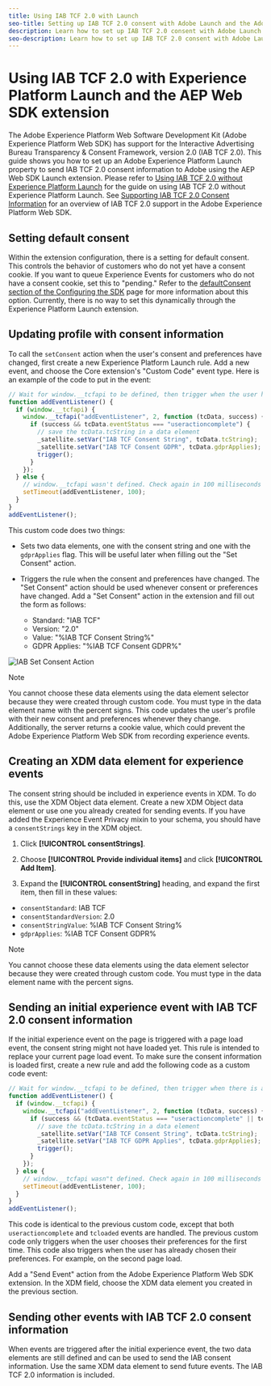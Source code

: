 ```yaml
---
title: Using IAB TCF 2.0 with Launch
seo-title: Setting up IAB TCF 2.0 consent with Adobe Launch and the Adobe Experience Platform Web SDK
description: Learn how to set up IAB TCF 2.0 consent with Adobe Launch and Adobe Experience Platform Web SDK
seo-description: Learn how to set up IAB TCF 2.0 consent with Adobe Launch and Adobe Experience Platform Web SDK
---
```


# Using IAB TCF 2.0 with Experience Platform Launch and the AEP Web SDK extension

The Adobe Experience Platform Web Software Development Kit (Adobe Experience Platform Web SDK) has support for the Interactive Advertising Bureau Transparency & Consent Framework, version 2.0 (IAB TCF 2.0). This guide shows you how to set up an Adobe Experience Platform Launch property to send IAB TCF 2.0 consent information to Adobe using the AEP Web SDK Launch extension. Please refer to [Using IAB TCF 2.0 without Experience Platform Launch](./without-launch.md) for the guide on using IAB TCF 2.0 without Experience Platform Launch. See [Supporting IAB TCF 2.0 Consent Information](./overview.md) for an overview of IAB TCF 2.0 support in the Adobe Experience Platform Web SDK.

## Setting default consent

Within the extension configuration, there is a setting for default consent. This controls the behavior of customers who do not yet have a consent cookie. If you want to queue Experience Events for customers who do not have a consent cookie, set this to "pending." Refer to the [defaultConsent section of the Configuring the SDK](../fundamentals/configuring-the-sdk.md#defaultConsent) page for more information about this option. Currently, there is no way to set this dynamically through the Experience Platform Launch extension.

## Updating profile with consent information

To call the `setConsent` action when the user's consent and preferences have changed, first create a new Experience Platform Launch rule. Add a new event, and choose the Core extension's "Custom Code" event type. Here is an example of the code to put in the event:

```javascript
// Wait for window.__tcfapi to be defined, then trigger when the user has completed their consent and preferences.
function addEventListener() {
  if (window.__tcfapi) {
    window.__tcfapi("addEventListener", 2, function (tcData, success) {
      if (success && tcData.eventStatus === "useractioncomplete") {
        // save the tcData.tcString in a data element
        _satellite.setVar("IAB TCF Consent String", tcData.tcString);
        _satellite.setVar("IAB TCF Consent GDPR", tcData.gdprApplies);
        trigger();
      }
    });
  } else {
    // window.__tcfapi wasn't defined. Check again in 100 milliseconds
    setTimeout(addEventListener, 100);
  }
}
addEventListener();
```

This custom code does two things:

* Sets two data elements, one with the consent string and one with the `gdprApplies` flag. This will be useful later when filling out the "Set Consent" action. 

* Triggers the rule when the consent and preferences have changed. The "Set Consent" action should be used whenever consent or preferences have changed. Add a "Set Consent" action in the extension and fill out the form as follows:

  * Standard: "IAB TCF"
  * Version: "2.0"
  * Value: "%IAB TCF Consent String%"
  * GDPR Applies: "%IAB TCF Consent GDPR%"

![IAB Set Consent Action](./assets/iab_set_consent_action.png)

>[!NOTE]
>
>You cannot choose these data elements using the data element selector because they were created through custom code. You must type in the data element name with the percent signs.
This code updates the user's profile with their new consent and preferences whenever they change. Additionally, the server returns a cookie value, which could prevent the Adobe Experience Platform Web SDK from recording experience events.

## Creating an XDM data element for experience events

The consent string should be included in experience events in XDM. To do this, use the XDM Object data element. Create a new XDM Object data element or use one you already created for sending events. If you have added the Experience Event Privacy mixin to your schema, you should have a `consentStrings` key in the XDM object. 

1. Click **[!UICONTROL consentStrings]**.

1. Choose **[!UICONTROL Provide individual items]** and click **[!UICONTROL Add Item]**. 

1. Expand the **[!UICONTROL consentString]** heading, and expand the first item, then fill in these values:

  * `consentStandard`: IAB TCF
  * `consentStandardVersion`: 2.0
  * `consentStringValue`: %IAB TCF Consent String%
  * `gdprApplies`: %IAB TCF Consent GDPR%

>[!NOTE]
>
>You cannot choose these data elements using the data element selector because they were created through custom code. You must type in the data element name with the percent signs.
## Sending an initial experience event with IAB TCF 2.0 consent information

If the initial experience event on the page is triggered with a page load event, the consent string might not have loaded yet. This rule is intended to replace your current page load event. To make sure the consent information is loaded first, create a new rule and add the following code as a custom code event:

```javascript
// Wait for window.__tcfapi to be defined, then trigger when there is a consent string
function addEventListener() {
  if (window.__tcfapi) {
    window.__tcfapi("addEventListener", 2, function (tcData, success) {
      if (success && (tcData.eventStatus === "useractioncomplete" || tcData.eventStatus === "tcloaded")) {
        // save the tcData.tcString in a data element
        _satellite.setVar("IAB TCF Consent String", tcData.tcString);
        _satellite.setVar("IAB TCF GDPR Applies", tcData.gdprApplies);
        trigger();
      }
    });
  } else {
    // window.__tcfapi wasn"t defined. Check again in 100 milliseconds
    setTimeout(addEventListener, 100);
  }
}
addEventListener();
```

This code is identical to the previous custom code, except that both `useractioncomplete` and `tcloaded` events are handled. The previous custom code only triggers when the user chooses their preferences for the first time. This code also triggers when the user has already chosen their preferences. For example, on the second page load.

Add a "Send Event" action from the Adobe Experience Platform Web SDK extension. In the XDM field, choose the XDM data element you created in the previous section.

## Sending other events with IAB TCF 2.0 consent information

When events are triggered after the initial experience event, the two data elements are still defined and can be used to send the IAB consent information. Use the same XDM data element to send future events. The IAB TCF 2.0 information is included.